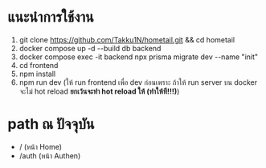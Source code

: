 # แนะนำการใช้งาน
1. git clone https://github.com/Takku1N/hometail.git && cd hometail
2. docker compose up -d --build db backend
3. docker compose exec -it backend npx prisma migrate dev --name "init"
4. cd frontend
5. npm install
6. npm run dev (ให้ run frontend เพื่อ dev ก่อนเพราะ ถ้าให้ run server บน docker จะไม่ hot reload **ยกเว้นจะทำ hot reload ให้ (ทำให้ที!!!)**)

# path ณ ปัจจุบัน
* /  (หน้า Home)
* /auth  (หน้า Authen)
